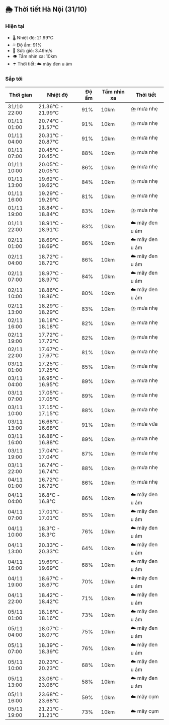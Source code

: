 ## 🌦️ Thời tiết Hà Nội (31/10)

### Hiện tại

- 🌡️ Nhiệt độ: 21.99℃
- 💦 Độ ẩm: 91%
- 💨 Sức gió: 3.49m/s
- 👁️ Tầm nhìn xa: 10km
- ☂️ Thời tiết: ☁️ mây đen u ám

### Sắp tới

| Thời gian | Nhiệt độ | Độ ẩm | Tầm nhìn xa | Thời tiết |
| --- | --- | --- | --- | --- |
| 31/10 22:00 | 21.36℃ - 21.99℃ | 91% | 10km | ⛈️ mưa nhẹ |
| 01/11 01:00 | 20.74℃ - 21.57℃ | 91% | 10km | ⛈️ mưa nhẹ |
| 01/11 04:00 | 20.31℃ - 20.87℃ | 91% | 10km | ⛈️ mưa nhẹ |
| 01/11 07:00 | 20.45℃ - 20.45℃ | 88% | 10km | ⛈️ mưa nhẹ |
| 01/11 10:00 | 20.05℃ - 20.05℃ | 86% | 10km | ⛈️ mưa nhẹ |
| 01/11 13:00 | 19.62℃ - 19.62℃ | 84% | 10km | ⛈️ mưa nhẹ |
| 01/11 16:00 | 19.29℃ - 19.29℃ | 81% | 10km | ⛈️ mưa nhẹ |
| 01/11 19:00 | 18.84℃ - 18.84℃ | 83% | 10km | ⛈️ mưa nhẹ |
| 01/11 22:00 | 18.91℃ - 18.91℃ | 83% | 10km | ☁️ mây đen u ám |
| 02/11 01:00 | 18.69℃ - 18.69℃ | 86% | 10km | ☁️ mây đen u ám |
| 02/11 04:00 | 18.72℃ - 18.72℃ | 86% | 10km | ☁️ mây đen u ám |
| 02/11 07:00 | 18.97℃ - 18.97℃ | 84% | 10km | ☁️ mây đen u ám |
| 02/11 10:00 | 18.86℃ - 18.86℃ | 80% | 10km | ☁️ mây đen u ám |
| 02/11 13:00 | 18.29℃ - 18.29℃ | 83% | 10km | ⛈️ mưa nhẹ |
| 02/11 16:00 | 18.18℃ - 18.18℃ | 82% | 10km | ⛈️ mưa nhẹ |
| 02/11 19:00 | 17.72℃ - 17.72℃ | 82% | 10km | ⛈️ mưa nhẹ |
| 02/11 22:00 | 17.67℃ - 17.67℃ | 81% | 10km | ⛈️ mưa nhẹ |
| 03/11 01:00 | 17.25℃ - 17.25℃ | 85% | 10km | ⛈️ mưa nhẹ |
| 03/11 04:00 | 16.95℃ - 16.95℃ | 89% | 10km | ⛈️ mưa nhẹ |
| 03/11 07:00 | 17.05℃ - 17.05℃ | 89% | 10km | ⛈️ mưa nhẹ |
| 03/11 10:00 | 17.15℃ - 17.15℃ | 88% | 10km | ⛈️ mưa nhẹ |
| 03/11 13:00 | 16.68℃ - 16.68℃ | 91% | 10km | ⛈️ mưa vừa |
| 03/11 16:00 | 16.88℃ - 16.88℃ | 89% | 10km | ⛈️ mưa nhẹ |
| 03/11 19:00 | 17.04℃ - 17.04℃ | 87% | 10km | ⛈️ mưa nhẹ |
| 03/11 22:00 | 16.74℃ - 16.74℃ | 88% | 10km | ⛈️ mưa nhẹ |
| 04/11 01:00 | 16.72℃ - 16.72℃ | 86% | 10km | ⛈️ mưa nhẹ |
| 04/11 04:00 | 16.8℃ - 16.8℃ | 86% | 10km | ☁️ mây đen u ám |
| 04/11 07:00 | 17.01℃ - 17.01℃ | 85% | 10km | ☁️ mây đen u ám |
| 04/11 10:00 | 18.3℃ - 18.3℃ | 76% | 10km | ☁️ mây đen u ám |
| 04/11 13:00 | 20.33℃ - 20.33℃ | 64% | 10km | ☁️ mây đen u ám |
| 04/11 16:00 | 19.69℃ - 19.69℃ | 68% | 10km | ☁️ mây đen u ám |
| 04/11 19:00 | 18.67℃ - 18.67℃ | 70% | 10km | ☁️ mây đen u ám |
| 04/11 22:00 | 18.42℃ - 18.42℃ | 71% | 10km | ☁️ mây đen u ám |
| 05/11 01:00 | 18.16℃ - 18.16℃ | 73% | 10km | ☁️ mây đen u ám |
| 05/11 04:00 | 18.07℃ - 18.07℃ | 75% | 10km | ☁️ mây đen u ám |
| 05/11 07:00 | 18.39℃ - 18.39℃ | 76% | 10km | ☁️ mây đen u ám |
| 05/11 10:00 | 20.23℃ - 20.23℃ | 68% | 10km | ☁️ mây đen u ám |
| 05/11 13:00 | 23.06℃ - 23.06℃ | 58% | 10km | ☁️ mây đen u ám |
| 05/11 16:00 | 23.68℃ - 23.68℃ | 59% | 10km | ☁️ mây cụm |
| 05/11 19:00 | 21.21℃ - 21.21℃ | 73% | 10km | ☁️ mây cụm |
